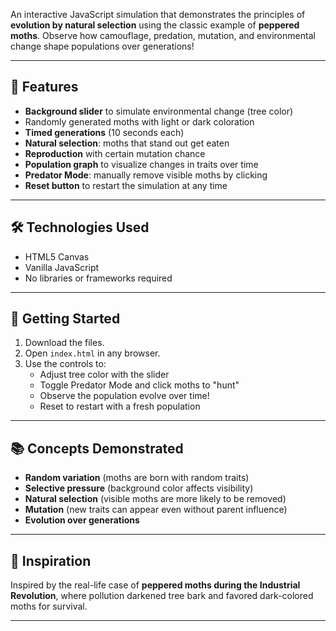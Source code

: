 An interactive JavaScript simulation that demonstrates the principles of **evolution by natural selection** using the classic example of **peppered moths**. Observe how camouflage, predation, mutation, and environmental change shape populations over generations!

---

## 🌱 Features

-  **Background slider** to simulate environmental change (tree color)
-  Randomly generated moths with light or dark coloration
-  **Timed generations** (10 seconds each)
-  **Natural selection**: moths that stand out get eaten
-  **Reproduction** with certain mutation chance
-  **Population graph** to visualize changes in traits over time
-  **Predator Mode**: manually remove visible moths by clicking
-  **Reset button** to restart the simulation at any time

---

## 🛠 Technologies Used

- HTML5 Canvas
- Vanilla JavaScript
- No libraries or frameworks required

---

## 🚀 Getting Started

1. Download the files.
2. Open `index.html` in any browser.
3. Use the controls to:
   - Adjust tree color with the slider
   - Toggle Predator Mode and click moths to "hunt"
   - Observe the population evolve over time!
   - Reset to restart with a fresh population

---

## 📚 Concepts Demonstrated

- **Random variation** (moths are born with random traits)
- **Selective pressure** (background color affects visibility)
- **Natural selection** (visible moths are more likely to be removed)
- **Mutation** (new traits can appear even without parent influence)
- **Evolution over generations**

---

## 🧠 Inspiration

Inspired by the real-life case of **peppered moths during the Industrial Revolution**, where pollution darkened tree bark and favored dark-colored moths for survival.

---